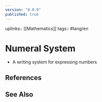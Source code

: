 ```yaml
---
version: "0.0.0"
published: true
---
```

uplinks:: [[Mathematics]]
tags:: #lang/en
# Numeral System
- A writing system for expressing numbers

## References

## See Also
